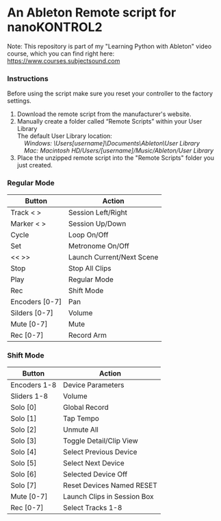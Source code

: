 # An Ableton Remote script for nanoKONTROL2
Note: This repository is part of my "Learning Python with Ableton" video course, which you can find right here:
https://www.courses.subjectsound.com

### Instructions
Before using the script make sure you reset your controller to the factory settings.
1. Download the remote script from the manufacturer's website.
2. Manually create a folder called “Remote Scripts” within your User Library   
The default User Library location:  
&nbsp;&nbsp;&nbsp;  *Windows: \Users\[username]\Documents\Ableton\User Library*  
&nbsp;&nbsp;&nbsp; *Mac: Macintosh HD/Users/[username]/Music/Ableton/User Library*
3. Place the unzipped remote script into the "Remote Scripts" folder you just created.





### **Regular Mode**
| Button         | Action                   |
|----------------|--------------------------|
| Track < >      | Session Left/Right       |
| Marker < >     | Session Up/Down          |
| Cycle          | Loop On/Off              |
| Set            | Metronome On/Off         |
| << >>          | Launch Current/Next Scene |
| Stop           | Stop All Clips           |
| Play           | Regular Mode             |
| Rec            | Shift Mode               |
| Encoders [0-7] | Pan                      |
| Silders [0-7]  | Volume                   |    
| Mute [0-7]     | Mute                     |    
| Rec [0-7]      | Record Arm               | 



### Shift Mode
| Button       | Action                      |
|--------------|-----------------------------|
| Encoders 1-8 | Device Parameters           |
| Sliders 1-8  | Volume                      |   
| Solo [0]     | Global Record               |
| Solo [1]     | Tap Tempo                   |
| Solo [2]     | Unmute All                  |
| Solo [3]     | Toggle Detail/Clip View     |
| Solo [4]     | Select Previous Device      |
| Solo [5]     | Select Next Device          |
| Solo [6]     | Selected Device Off         |
| Solo [7]     | Reset Devices Named RESET   |    
| Mute [0-7]   | Launch Clips in Session Box |    
| Rec [0-7]    | Select Tracks 1-8           |    
